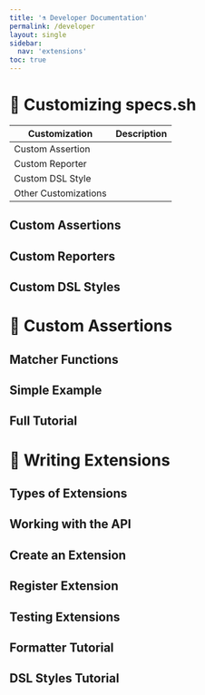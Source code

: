 ```yaml
---
title: '⚗️ Developer Documentation'
permalink: /developer
layout: single
sidebar:
  nav: 'extensions'
toc: true
---
```


# 🔬 Customizing specs.sh

| Customization        | Description |
| -------------------- | ----------- |
| Custom Assertion     |             |
| Custom Reporter      |             |
| Custom DSL Style     |             |
| Other Customizations |             |

## Custom Assertions

## Custom Reporters

## Custom DSL Styles

# 🧐 Custom Assertions

## Matcher Functions

## Simple Example

## Full Tutorial

# 📝 Writing Extensions

## Types of Extensions

## Working with the API

## Create an Extension

## Register Extension

## Testing Extensions

## Formatter Tutorial

## DSL Styles Tutorial
